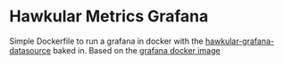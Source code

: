 # Hawkular Metrics Grafana

Simple Dockerfile to run a grafana in docker with the [hawkular-grafana-datasource](https://github.com/hawkular/hawkular-grafana-datasource) baked in.  Based on the [grafana docker image](https://github.com/grafana/grafana-docker)
